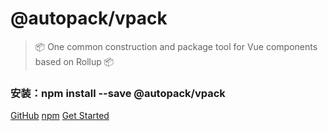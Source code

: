 <!-- _coverpage.md -->
# @autopack/vpack <small></small>
> 📦 One common construction and package tool for Vue components based on Rollup 📦

### 安装：npm install --save @autopack/vpack

[GitHub](https://github.com/YanPanMichael/vpack)
[npm](https://www.npmjs.com/package/@autopack/vpack)
[Get Started](installation)